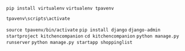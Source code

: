 `pip install virtualenv`
`virtualenv tpavenv`
<!-- Windows -->
`tpavenv\scripts\activate`
<!-- Linux/Mac -->
`source tpavenv/bin/activate`
`pip install django`
`django-admin startproject kitchencompanion`
`cd kitchencompanion`
`python manage.py runserver`
`python manage.py startapp shoppinglist`